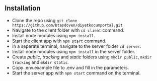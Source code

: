 
## Installation

- Clone the repo using `git clone https://github.com/btasdoven/diyetkocumportal.git`
- Navigate to the client folder with `cd client` command.
- Install node modules using `npm install`.
- Start the client app with `npm start` command.
- In a separate terminal, navigate to the server folder `cd server`.
- Install node modules using `npm install` in the server folder.
- Create _public_, _tracking_ and _static_ folders using `mkdir public`, `mkdir tracking` and `mkdir static`.
- Copy .env.example file to .env and fill in the parameters.
- Start the server app with `npm start` command on the terminal.
